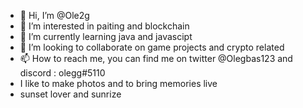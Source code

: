 - 👋 Hi, I’m @Ole2g
- 👀 I’m interested in paiting and blockchain
- 🌱 I’m currently learning java and javascipt
- 💞️ I’m looking to collaborate on game projects and crypto related 
- 📫 How to reach me, you can find me on twitter @Olegbas123 and discord : olegg#5110
-    I like to make photos and to bring memories live 
-    sunset lover and sunrize 

<!---
Ole2g/Ole2g is a ✨ special ✨ repository because its `README.md` (this file) appears on your GitHub profile.
You can click the Preview link to take a look at your changes.
--->
